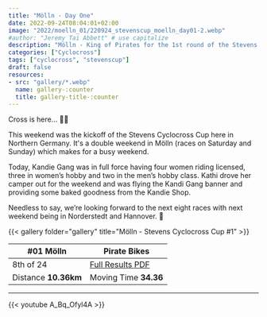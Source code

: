 ```yaml
---
title: "Mölln - Day One"
date: 2022-09-24T08:04:01+02:00
image: "2022/moelln_01/220924_stevenscup_moelln_day01-2.webp"
#author: "Jeremy Tai Abbett" # use capitalize
description: "Mölln - King of Pirates for the 1st round of the Stevens Cyclocross Cup 2022."
categories: ["Cyclocross"]
tags: ["cyclocross", "stevenscup"]
draft: false
resources: 
- src: "gallery/*.webp"
  name: gallery-:counter
  title: gallery-title-:counter
---
```

Cross is here… 🏴‍☠️

This weekend was the kickoff of the Stevens Cyclocross Cup here in Northern Germany. It's a double weekend in Mölln (races on Saturday and Sunday) which makes for a busy weekend.

Today, Kandie Gang was in full force having four women riding licensed, three in women’s hobby and two in the men’s hobby class. Kathi drove her camper out for the weekend and was flying the Kandi Gang banner and providing some baked goodness from the Kandie Shop.

Needless to say, we’re looking forward to the next eight races with next weekend being in Norderstedt and Hannover. 🙌

{{< gallery folder="gallery" title="Mölln - Stevens Cyclocross Cup #1" >}}

| #01 Mölln | Pirate Bikes |
| ----------- | ----------- |
| 8th of 24 | [Full Results PDF](20220924_01_moelln_te.pdf) |
| Distance **10.36km** | Moving Time **34.36** |

---

{{< youtube A_Bq_Ofyl4A >}}